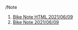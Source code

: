 /Note

1. [Bike Note HTML 2021/06/09](Note/Bike_Note.html)
2. [Bike Note 2021/06/09](Note/Bike_Note_test.md)
